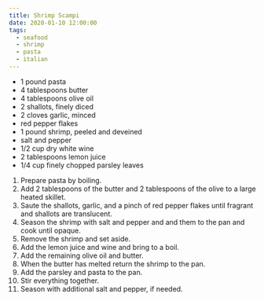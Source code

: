 ```yaml
---
title: Shrimp Scampi
date: 2020-01-10 12:00:00
tags:
  - seafood
  - shrimp
  - pasta
  - italian
---
```


- 1 pound pasta
- 4 tablespoons butter
- 4 tablespoons olive oil
- 2 shallots, finely diced
- 2 cloves garlic, minced
- red pepper flakes
- 1 pound shrimp, peeled and deveined
- salt and pepper
- 1/2 cup dry white wine
- 2 tablespoons lemon juice
- 1/4 cup finely chopped parsley leaves

1. Prepare pasta by boiling.
1. Add 2 tablespoons of the butter and 2 tablespoons of the olive to a large heated skillet.
2. Saute the shallots, garlic, and a pinch of red pepper flakes until fragrant and shallots are translucent.
3. Season the shrimp with salt and pepper and and them to the pan and cook until opaque.
4. Remove the shrimp and set aside.
5. Add the lemon juice and wine and bring to a boil. 
6. Add the remaining olive oil and butter. 
7. When the butter has melted return the shrimp to the pan.
8. Add the parsley and pasta to the pan.
9. Stir everything together.
10. Season with additional salt and pepper, if needed.
